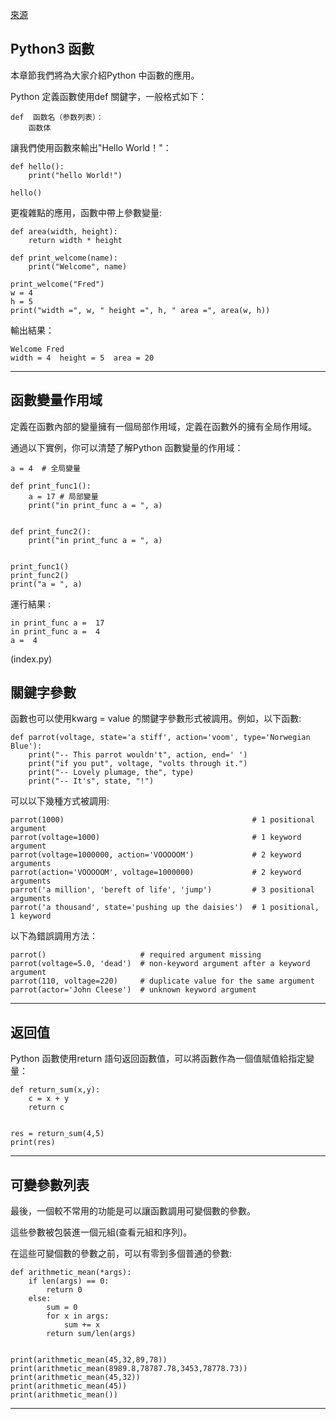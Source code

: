 [來源](https://www.w3cschool.cn/python3/)  

##  Python3 函數  
本章節我們將為大家介紹Python 中函數的應用。

Python 定義函數使用def 關鍵字，一般格式如下：

```
def  函数名（参数列表）：
    函数体

```
讓我們使用函數來輸出"Hello World！"：
```
def hello():
    print("hello World!")

hello()
```
更複雜點的應用，函數中帶上參數變量:
```
def area(width, height):
    return width * height
 
def print_welcome(name):
    print("Welcome", name)

print_welcome("Fred")
w = 4
h = 5
print("width =", w, " height =", h, " area =", area(w, h))
```
輸出結果：  
```
Welcome Fred
width = 4  height = 5  area = 20
```  
---  
## 函數變量作用域  
定義在函數內部的變量擁有一個局部作用域，定義在函數外的擁有全局作用域。

通過以下實例，你可以清楚了解Python 函數變量的作用域：  
```
a = 4  # 全局變量
 
def print_func1():
    a = 17 # 局部變量
    print("in print_func a = ", a)


def print_func2():   
    print("in print_func a = ", a)


print_func1()
print_func2()
print("a = ", a)

```
運行結果 :
```
in print_func a =  17
in print_func a =  4
a =  4

```

(index.py)

##  關鍵字參數  
函數也可以使用kwarg = value 的關鍵字參數形式被調用。例如，以下函數:
```
def parrot(voltage, state='a stiff', action='voom', type='Norwegian Blue'):
    print("-- This parrot wouldn't", action, end=' ')
    print("if you put", voltage, "volts through it.")
    print("-- Lovely plumage, the", type)
    print("-- It's", state, "!")
```  
可以以下幾種方式被調用:  
```
parrot(1000)                                          # 1 positional argument
parrot(voltage=1000)                                  # 1 keyword argument
parrot(voltage=1000000, action='VOOOOOM')             # 2 keyword arguments
parrot(action='VOOOOOM', voltage=1000000)             # 2 keyword arguments
parrot('a million', 'bereft of life', 'jump')         # 3 positional arguments
parrot('a thousand', state='pushing up the daisies')  # 1 positional, 1 keyword

```
以下為錯誤調用方法：
```
parrot()                     # required argument missing
parrot(voltage=5.0, 'dead')  # non-keyword argument after a keyword argument
parrot(110, voltage=220)     # duplicate value for the same argument
parrot(actor='John Cleese')  # unknown keyword argument

```
---

## 返回值  
Python 函數使用return 語句返回函數值，可以將函數作為一個值賦值給指定變量：  
```
def return_sum(x,y):
    c = x + y
    return c


res = return_sum(4,5)
print(res)
```
---

## 可變參數列表

最後，一個較不常用的功能是可以讓函數調用可變個數的參數。

這些參數被包裝進一個元組(查看元組和序列)。

在這些可變個數的參數之前，可以有零到多個普通的參數:

```
def arithmetic_mean(*args):
    if len(args) == 0:
        return 0
    else:
        sum = 0
        for x in args:
            sum += x
        return sum/len(args)


print(arithmetic_mean(45,32,89,78))
print(arithmetic_mean(8989.8,78787.78,3453,78778.73))
print(arithmetic_mean(45,32))
print(arithmetic_mean(45))
print(arithmetic_mean())

```


---